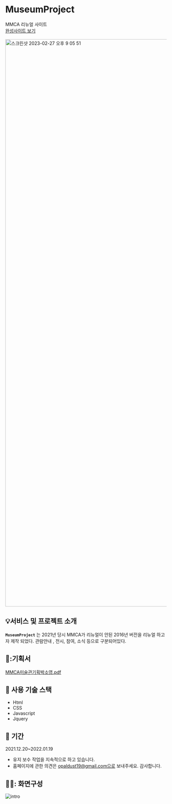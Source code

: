 # MuseumProject

MMCA 리뉴얼 사이트 
</br>
<a href="https://firsthandcraft.github.io/handcraftProject/">완성사이트 보기</a>
</br></br>
<img width="1768" alt="스크린샷 2023-02-27 오후 9 05 51" src="https://user-images.githubusercontent.com/97497153/222413515-0e2d67ea-5447-4e90-a3e6-9e23d98e3829.png">


## :bulb:서비스 및 프로젝트 소개

**`MuseumProject`** 는 2021년 당시  MMCA가 리뉴얼이 안된 2016년 버전을 리뉴얼 하고자 제작 되었다. 
관람안내 , 전시, 참여, 소식 등으로 구분되어있다.

## 📖:기획서
[MMCA미술관기획박소영.pdf](https://github.com/firsthandcraft/MuseumProject/files/10870723/MMCA.pdf)


## :wrench: 사용 기술 스택
- Html
- CSS
- Javascript
- Jquery

## :floppy_disk: 기간
2021.12.20~2022.01.19
- 유지 보수 작업을 지속적으로 하고 있습니다. 
- 홈페이지에 관한 의견은 opaldust19@gmail.com으로 보내주세요. 감사합니다.

## 🕵️‍♀️: 화면구성
![intro](https://user-images.githubusercontent.com/97497153/222652055-8445f361-dcaa-490b-97a8-0516f50a39e5.png)
